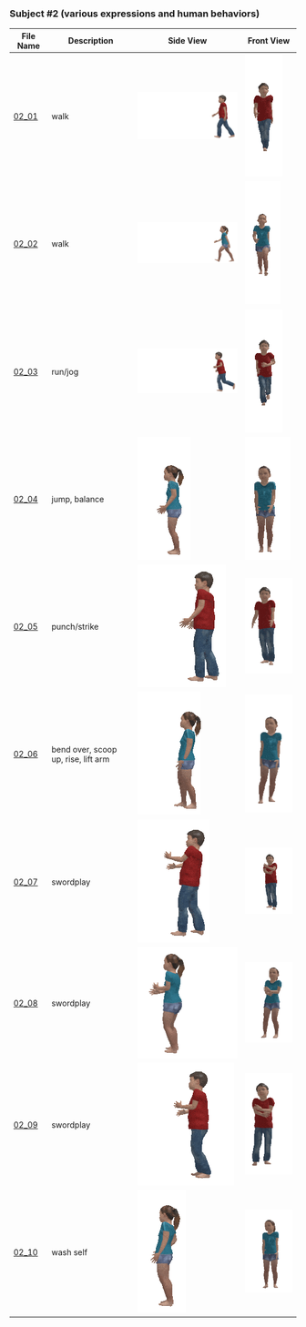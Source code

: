 ### Subject #2 (various expressions and human behaviors)
|File Name|Description|Side View|Front View|
|-|-|-|-|
|[02_01](https://github.com/Shriinivas/cmubvh/raw/main/Sequence-001-009/02/Data/02_01.zip)|walk|<img src="https://github.com/Shriinivas/cmubvhgifs/blob/main/Sequence-001-009/02/02_01_0.gif"/>|<img src="https://github.com/Shriinivas/cmubvhgifs/blob/main/Sequence-001-009/02/02_01_1.gif"/>|
|[02_02](https://github.com/Shriinivas/cmubvh/raw/main/Sequence-001-009/02/Data/02_02.zip)|walk|<img src="https://github.com/Shriinivas/cmubvhgifs/blob/main/Sequence-001-009/02/02_02_0.gif"/>|<img src="https://github.com/Shriinivas/cmubvhgifs/blob/main/Sequence-001-009/02/02_02_1.gif"/>|
|[02_03](https://github.com/Shriinivas/cmubvh/raw/main/Sequence-001-009/02/Data/02_03.zip)|run/jog|<img src="https://github.com/Shriinivas/cmubvhgifs/blob/main/Sequence-001-009/02/02_03_0.gif"/>|<img src="https://github.com/Shriinivas/cmubvhgifs/blob/main/Sequence-001-009/02/02_03_1.gif"/>|
|[02_04](https://github.com/Shriinivas/cmubvh/raw/main/Sequence-001-009/02/Data/02_04.zip)|jump, balance|<img src="https://github.com/Shriinivas/cmubvhgifs/blob/main/Sequence-001-009/02/02_04_0.gif"/>|<img src="https://github.com/Shriinivas/cmubvhgifs/blob/main/Sequence-001-009/02/02_04_1.gif"/>|
|[02_05](https://github.com/Shriinivas/cmubvh/raw/main/Sequence-001-009/02/Data/02_05.zip)|punch/strike|<img src="https://github.com/Shriinivas/cmubvhgifs/blob/main/Sequence-001-009/02/02_05_0.gif"/>|<img src="https://github.com/Shriinivas/cmubvhgifs/blob/main/Sequence-001-009/02/02_05_1.gif"/>|
|[02_06](https://github.com/Shriinivas/cmubvh/raw/main/Sequence-001-009/02/Data/02_06.zip)|bend over, scoop up, rise, lift arm|<img src="https://github.com/Shriinivas/cmubvhgifs/blob/main/Sequence-001-009/02/02_06_0.gif"/>|<img src="https://github.com/Shriinivas/cmubvhgifs/blob/main/Sequence-001-009/02/02_06_1.gif"/>|
|[02_07](https://github.com/Shriinivas/cmubvh/raw/main/Sequence-001-009/02/Data/02_07.zip)|swordplay|<img src="https://github.com/Shriinivas/cmubvhgifs/blob/main/Sequence-001-009/02/02_07_0.gif"/>|<img src="https://github.com/Shriinivas/cmubvhgifs/blob/main/Sequence-001-009/02/02_07_1.gif"/>|
|[02_08](https://github.com/Shriinivas/cmubvh/raw/main/Sequence-001-009/02/Data/02_08.zip)|swordplay|<img src="https://github.com/Shriinivas/cmubvhgifs/blob/main/Sequence-001-009/02/02_08_0.gif"/>|<img src="https://github.com/Shriinivas/cmubvhgifs/blob/main/Sequence-001-009/02/02_08_1.gif"/>|
|[02_09](https://github.com/Shriinivas/cmubvh/raw/main/Sequence-001-009/02/Data/02_09.zip)|swordplay|<img src="https://github.com/Shriinivas/cmubvhgifs/blob/main/Sequence-001-009/02/02_09_0.gif"/>|<img src="https://github.com/Shriinivas/cmubvhgifs/blob/main/Sequence-001-009/02/02_09_1.gif"/>|
|[02_10](https://github.com/Shriinivas/cmubvh/raw/main/Sequence-001-009/02/Data/02_10.zip)|wash self|<img src="https://github.com/Shriinivas/cmubvhgifs/blob/main/Sequence-001-009/02/02_10_0.gif"/>|<img src="https://github.com/Shriinivas/cmubvhgifs/blob/main/Sequence-001-009/02/02_10_1.gif"/>|
